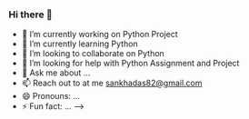### Hi there 👋

- 🔭 I’m currently working on Python Project
- 🌱 I’m currently learning Python
- 👯 I’m looking to collaborate on Python
- 🤔 I’m looking for help with Python Assignment and Project
- 💬 Ask me about ...
- 📫 Reach out to at me sankhadas82@gmail.com
- 😄 Pronouns: ...
- ⚡ Fun fact: ...
-->
